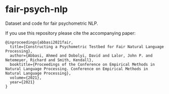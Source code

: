 # fair-psych-nlp
Dataset and code for fair psychometric NLP.

If you use this repository please cite the accompanying paper:

```
@inproceedings{abbasi2021fair,
  title={Constructing a Psychometric Testbed for Fair Natural Language Processing},
  author={Abbasi, Ahmed and Dobolyi, David and Lalor, John P. and Netemeyer, Richard and Smith, Kendall},
  booktitle={Proceedings of the Conference on Empirical Methods in Natural Language Processing. Conference on Empirical Methods in Natural Language Processing},
  volume={2021},
  year={2021}
}
```
